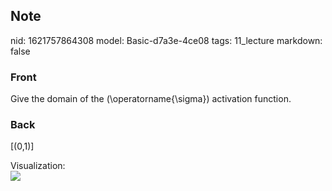 ## Note
nid: 1621757864308
model: Basic-d7a3e-4ce08
tags: 11_lecture
markdown: false

### Front
Give the domain of the \(\operatorname{\sigma}\) activation function.

### Back
\[(0,1)\]
<div>
  Visualization:
</div>
<div><img src=
"paste-e09d560919da32bdcc517dcd7dc081d787831794.jpg"></div>
